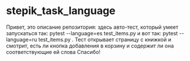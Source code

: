 # stepik_task_language
Привет, это описание репозитория: здесь авто-тест, который умеет запускаться так: pytest --language=es test_items.py и вот так: pytest --language=ru test_items.py . Тест открывает страницу с книжкой и смотрит, есть ли кнопка добавления в корзину и содержит ли она соответствующие ей слова
Спасибо!
